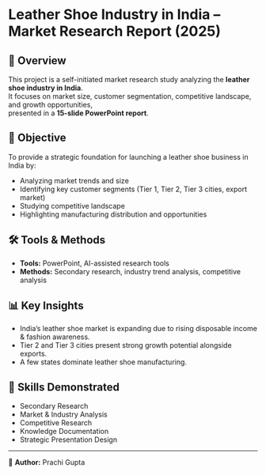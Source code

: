 # Leather Shoe Industry in India – Market Research Report (2025)

## 📌 Overview
This project is a self-initiated market research study analyzing the **leather shoe industry in India**.  
It focuses on market size, customer segmentation, competitive landscape, and growth opportunities,  
presented in a **15-slide PowerPoint report**.

## 🎯 Objective
To provide a strategic foundation for launching a leather shoe business in India by:
- Analyzing market trends and size
- Identifying key customer segments (Tier 1, Tier 2, Tier 3 cities, export market)
- Studying competitive landscape
- Highlighting manufacturing distribution and opportunities

## 🛠 Tools & Methods
- **Tools:** PowerPoint, AI-assisted research tools
- **Methods:** Secondary research, industry trend analysis, competitive analysis

## 📊 Key Insights
- India’s leather shoe market is expanding due to rising disposable income & fashion awareness.
- Tier 2 and Tier 3 cities present strong growth potential alongside exports.
- A few states dominate leather shoe manufacturing.

## 📌 Skills Demonstrated
- Secondary Research
- Market & Industry Analysis
- Competitive Research
- Knowledge Documentation
- Strategic Presentation Design

---
📧 **Author:** Prachi Gupta  


